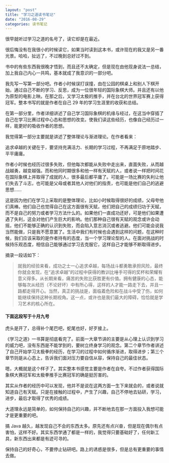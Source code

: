 ```yaml
---
layout: "post"
title: "学习之道读书笔记"
date: "2016-08-29"
categories: 读书笔记
---
```


很早就听过学习之道的名号了，读它却是在最近。

很后悔没有在我很小的时候读它，如果当时读到这本书，或许现在的我又是另一番光景。哈哈，扯远了，不过晚到总好过不到。

书中的有些东西我很晚才悟到，而且还不太确定，但是现在由他现身说法一总结，加上我自己内心一共鸣，基本就成了我意识的一部分吧。
<!-- more -->
我先写一写第一部分吧。作者小时候误打误撞，由在公园的棋桌上和别人下棋开始，通过自己不断的学习、反思，成为一位很年轻的国际象棋大师。并且还有以他为原型的电影上映。在那之后，又学习太极的推手，并在台北的世界冠军赛上获得冠军。整本书写的就是作者在自己 29 年的学习生涯里的收获和总结。

在第一部分里，作者详细讲述了自己学习国际象棋的机缘与经过，在这当中穿插了自己在学习比赛过程中心态和思想的改变。使我们读这些经历，也像自己经历过一样，能更好的吸收作者的思想。

我觉得第一部分主要就是讲述了整体理论与渐进理论。在作者看来：

追求卓越的关键在于，要坚持充满活力、长期的学习过程，不再满足于原地踏步、平平庸庸。

作者小时候也经历过很多失败，但他每次都能从失败中走出来，直面失败，从而越战越勇，越变越强。而和他同时期很多和他一样有天赋的人，或者说一样把时间花在国际象棋上并取得了成就的人，很多最后都平庸了。可能是一场比赛的失利让他们失去了斗志，也可能是父母或者其他人对他们的指责，也可能是他们自己的逃避思想……

这是因为他们在学习上采取的是整体理论，比如小时候取得很好的成绩，父母夸他们真棒。他们自己也觉得自己在这方面很有天赋，他们把自己的成绩归功于天赋，而不是自己的努力或者学习方法什么的。如果他们一直成功还好，可是他们如果遭遇了失利，这会对他们产生巨大的影响。他们那种自己很有天赋的观念或许会动摇，他们不能够正确的认识到失败，而会陷入意志消沉或者逃避。他们可能会说我当然能做，只是我不愿意罢了。生活中我们有时候也会遇到这样的问题，在这种时候，我们应该采取的是作者持有的态度，当一个学习理论型的人。在面对挑战的时候持乐观态度，相信自己能够通过学习去克服它，这样自己才能够不断取得进步。

摘录一段话如下：

> 就我的经验来看，成功之士一心追求卓越，每场战斗都勇敢承担风险，最终你就会发现，在“追求卓越”的过程中获得的教训比唾手可得的奖杯和荣耀有意义得多。从长期来看，痛苦的失败比获胜更有价值。拥有健康的心态，能够每次从经历（不论好坏）中有所心得，这样的人才能一路走下去，并且一路都走得开心。当然，真正的挑战是，面临着危险和在战斗中受了伤，如何能继续保持这种长期视角。这一点，或许也是我们最大的障碍，恰恰就是学习艺术的核心所在。

#### 下面这段写于十月九号

虎头是开了，总得补个尾巴吧，蛇尾也好，好歹接上。

《学习之道》一书算是彻底看完了。前面一大章节讲的主要是从心理上认识到学习的威力吧，没有东西是不能学到的，要树立终身学习的观念。第二个章节作者讲述了自己开始学习太极拳的经历，在学习的过程中如何循序渐进，取得进步；第三个章节则是从心态上，告诉我们面对压力要自信从容，保持自己的最佳状态。

嗯，大概就是这个样子了。其实整本书感觉主要是作者在自夸。不过作者获得国际象棋大赛冠军和太极拳推手比赛冠军的确是挺厉害的。

其实从作者的经历中可以发现，他并不是说在这两方面一生下来就会的，或者说就知道自己有天赋。只是在接触的过程中，产生了兴趣，自己不停地去钻研，学习，进步，最后才取得了优秀的成绩。

大道理永远是简单的，如何保持自己的兴趣，并不断地去在那一方面投入我想可能才是更重要的吧。

搞 Java 越久，越发现自己不会的东西太多。原先还有点兴奋，但是现在偶尔有点害怕，这样不好。其实东西学通了都是一样的，我觉得只要基础好了，任何新工具，新东西出来都是有迹可寻的。

保持自己的好奇心，不要停止钻研吧。路上的诱惑是很多，但是总有更重要的事情去做。
